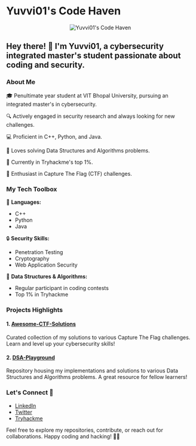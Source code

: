 # Yuvvi01's Code Haven

<div align="center">
  <img src="[https://github.com/Yuvvi01/Yuvvi01/blob/main/assets/yuvvi01_banner.png](https://drive.google.com/file/d/1QtnhQCdUKFbtQiRSmtslbV7DMQ579X51/view?usp=sharing)" alt="Yuvvi01's Code Haven">
</div>

## Hey there! 👋 I'm Yuvvi01, a cybersecurity integrated master's student passionate about coding and security.

### About Me

🎓 Penultimate year student at VIT Bhopal University, pursuing an integrated master's in cybersecurity.

🔍 Actively engaged in security research and always looking for new challenges.

💻 Proficient in C++, Python, and Java.

🧠 Loves solving Data Structures and Algorithms problems.

🚀 Currently in Tryhackme's top 1%.

🔐 Enthusiast in Capture The Flag (CTF) challenges.

### My Tech Toolbox

🚀 **Languages:**
   - C++
   - Python
   - Java

🔒 **Security Skills:**
   - Penetration Testing
   - Cryptography
   - Web Application Security

🧩 **Data Structures & Algorithms:**
   - Regular participant in coding contests
   - Top 1% in Tryhackme

### Projects Highlights

#### 1. [Awesome-CTF-Solutions](https://github.com/Yuvvi01/Awesome-CTF-Solutions)

   Curated collection of my solutions to various Capture The Flag challenges. Learn and level up your cybersecurity skills!

#### 2. [DSA-Playground](https://github.com/Yuvvi01/DSA-Playground)

   Repository housing my implementations and solutions to various Data Structures and Algorithms problems. A great resource for fellow learners!

### Let's Connect 🤝

- [LinkedIn](https://www.linkedin.com/in/yuvraj-singh-01/)
- [Twitter](https://twitter.com/MetaverseWeirdo)
- [Tryhackme](https://tryhackme.com/p/Yuvi01)

Feel free to explore my repositories, contribute, or reach out for collaborations. Happy coding and hacking! 🚀✨
